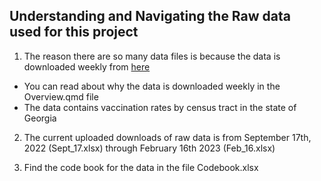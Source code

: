 ## Understanding and Navigating the Raw data used for this project

1.  The reason there are so many data files is because the data is downloaded weekly from [here](https://www.arcgis.com/home/item.html?id=17a8a4af79e5453a9132aaa29fb4ad22)
-   You can read about why the data is downloaded weekly in the Overview.qmd file
-   The data contains vaccination rates by census tract in the state of Georgia
 
2.  The current uploaded downloads of raw data is from September 17th, 2022 (Sept_17.xlsx) through February 16th 2023 (Feb_16.xlsx) 

3.  Find the code book for the data in the file Codebook.xlsx

